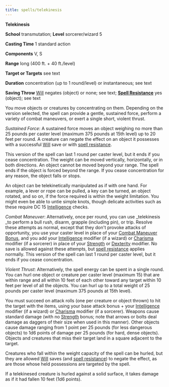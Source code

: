 ```yaml
---
title: spells/telekinesis
---
```

 **Telekinesis**

**School** transmutation; **Level** sorcerer/wizard 5

**Casting Time** 1 standard action

**Components** V, S

**Range** long (400 ft. + 40 ft./level)

**Target or Targets** see text

**Duration** concentration (up to 1 round/level) or instantaneous; see text

**Saving Throw** [Will](../combat#_will) negates (object) or none; see text; **[Spell Resistance](../glossary#_spell-resistance)** yes (object); see text

You move objects or creatures by concentrating on them. Depending on the version selected, the spell can provide a gentle, sustained force, perform a variety of combat maneuvers, or exert a single short, violent thrust.

_Sustained Force_: A sustained force moves an object weighing no more than 25 pounds per caster level (maximum 375 pounds at 15th level) up to 20 feet per round. A creature can negate the effect on an object it possesses with a successful [Will](../combat#_will) save or with [spell resistance](../glossary#_spell-resistance).

This version of the spell can last 1 round per caster level, but it ends if you cease concentration. The weight can be moved vertically, horizontally, or in both directions. An object cannot be moved beyond your range. The spell ends if the object is forced beyond the range. If you cease concentration for any reason, the object falls or stops.

An object can be telekinetically manipulated as if with one hand. For example, a lever or rope can be pulled, a key can be turned, an object rotated, and so on, if the force required is within the weight limitation. You might even be able to untie simple knots, though delicate activities such as these require DC 15 [Intelligence](../gettingStarted#_intelligence) checks.

_Combat Maneuver_: Alternatively, once per round, you can use _telekinesis _to perform a bull rush, disarm, grapple (including pin), or trip. Resolve these attempts as normal, except that they don't provoke attacks of opportunity, you use your caster level in place of your [Combat Maneuver Bonus](../combat#_combat-maneuver-bonus), and you add your [Intelligence](../gettingStarted#_intelligence) modifier (if a wizard) or [Charisma](../gettingStarted#_charisma-new) modifier (if a sorcerer) in place of your [Strength](../gettingStarted#_strength) or [Dexterity](../gettingStarted#_dexterity) modifier. No save is allowed against these attempts, but [spell resistance](../glossary#_spell-resistance) applies normally. This version of the spell can last 1 round per caster level, but it ends if you cease concentration.

_Violent Thrust_: Alternatively, the spell energy can be spent in a single round. You can hurl one object or creature per caster level (maximum 15) that are within range and all within 10 feet of each other toward any target within 10 feet per level of all the objects. You can hurl up to a total weight of 25 pounds per caster level (maximum 375 pounds at 15th level).

You must succeed on attack rolls (one per creature or object thrown) to hit the target with the items, using your base attack bonus + your [Intelligence](../gettingStarted#_intelligence) modifier (if a wizard) or [Charisma](../gettingStarted#_charisma-new) modifier (if a sorcerer). Weapons cause standard damage (with no [Strength](../gettingStarted#_strength) bonus; note that arrows or bolts deal damage as daggers of their size when used in this manner). Other objects cause damage ranging from 1 point per 25 pounds (for less dangerous objects) to 1d6 points of damage per 25 pounds (for hard, dense objects). Objects and creatures that miss their target land in a square adjacent to the target.

Creatures who fall within the weight capacity of the spell can be hurled, but they are allowed [Will](../combat#_will) saves (and [spell resistance](../glossary#_spell-resistance)) to negate the effect, as are those whose held possessions are targeted by the spell.

If a telekinesed creature is hurled against a solid surface, it takes damage as if it had fallen 10 feet (1d6 points).

